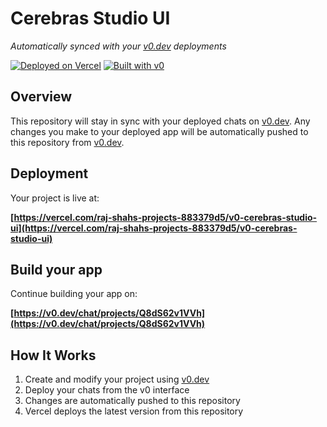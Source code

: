 # Cerebras Studio UI

*Automatically synced with your [v0.dev](https://v0.dev) deployments*

[![Deployed on Vercel](https://img.shields.io/badge/Deployed%20on-Vercel-black?style=for-the-badge&logo=vercel)](https://vercel.com/raj-shahs-projects-883379d5/v0-cerebras-studio-ui)
[![Built with v0](https://img.shields.io/badge/Built%20with-v0.dev-black?style=for-the-badge)](https://v0.dev/chat/projects/Q8dS62v1VVh)

## Overview

This repository will stay in sync with your deployed chats on [v0.dev](https://v0.dev).
Any changes you make to your deployed app will be automatically pushed to this repository from [v0.dev](https://v0.dev).

## Deployment

Your project is live at:

**[https://vercel.com/raj-shahs-projects-883379d5/v0-cerebras-studio-ui](https://vercel.com/raj-shahs-projects-883379d5/v0-cerebras-studio-ui)**

## Build your app

Continue building your app on:

**[https://v0.dev/chat/projects/Q8dS62v1VVh](https://v0.dev/chat/projects/Q8dS62v1VVh)**

## How It Works

1. Create and modify your project using [v0.dev](https://v0.dev)
2. Deploy your chats from the v0 interface
3. Changes are automatically pushed to this repository
4. Vercel deploys the latest version from this repository